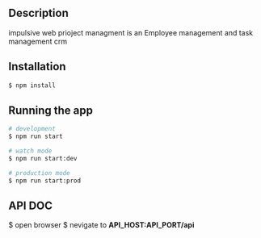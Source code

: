 ## Description

impulsive web prioject managment is an Employee management and task management crm

## Installation

```bash
$ npm install
```

## Running the app

```bash
# development
$ npm run start

# watch mode
$ npm run start:dev

# production mode
$ npm run start:prod
```

## API DOC

$ open browser 
$ nevigate to **API_HOST:API_PORT/api**
